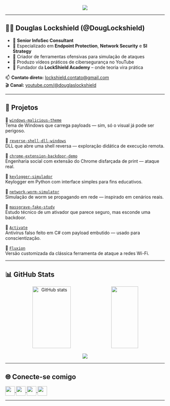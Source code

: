 <p align="center">
  <img src="https://readme-typing-svg.demolab.com/?lines=Hack+the+Real+World!;Segurança+Sem+Frescura.;Projetos+reais+para+problemas+reais.&font=Fira%20Code&center=true&width=500&height=50&duration=4000&pause=1000">
</p>

---

## 👨‍💻 Douglas Lockshield (@DougLockshield)

- 🔐 **Senior InfoSec Consultant**
- 🎯 Especializado em **Endpoint Protection**, **Network Security** e **SI Strategy**
- 🧠 Criador de ferramentas ofensivas para simulação de ataques
- 🎥 Produzo vídeos práticos de cibersegurança no YouTube
- 🚀 Fundador da **LockShield Academy** – onde teoria vira prática

📫 **Contato direto:** lockshield.contato@gmail.com  
🎬 **Canal:** [youtube.com/@douglaslockshield](https://www.youtube.com/@douglaslockshield)

---

## 🧪 Projetos

🔸 [`windows-malicious-theme`](https://github.com/DougLockshield/windows-malicious-theme)  
Tema de Windows que carrega payloads — sim, só o visual já pode ser perigoso.

🔸 [`reverse-shell-dll-windows`](https://github.com/DougLockshield/reverse-shell-dll-windows)  
DLL que abre uma shell reversa — exploração didática de execução remota.

🔸 [`chrome-extension-backdoor-demo`](https://github.com/DougLockshield/chrome-extension-backdoor-demo)  
Engenharia social com extensão do Chrome disfarçada de print — ataque real.

🔸 [`keylogger-simulador`](https://github.com/DougLockshield/keylogger-simulador)  
Keylogger em Python com interface simples para fins educativos.

🔸 [`network-worm-simulator`](https://github.com/DougLockshield/network-worm-simulator)  
Simulação de worm se propagando em rede — inspirado em cenários reais.

🔸 [`massgrave-fake-study`](https://github.com/DougLockshield/massgrave-fake-study)  
Estudo técnico de um ativador que parece seguro, mas esconde uma backdoor.

🔸 [`Activate`](https://github.com/DougLockshield/Activate)  
Antivírus falso feito em C# com payload embutido — usado para conscientização.

🔸 [`Fluxion`](https://github.com/DougLockshield/Fluxion)  
Versão customizada da clássica ferramenta de ataque a redes Wi-Fi.

---

## 📊 GitHub Stats

<div align="center">  
  <img width="49%" height="195px" src="https://github-readme-stats.vercel.app/api?username=DougLockshield&show_icons=true&count_private=true&hide_border=true&title_color=00bfbf&icon_color=00bfbf&text_color=c9d1d9&bg_color=0d1117" alt="GitHub stats" /> 
  <img width="41%" height="195px" src="https://github-readme-stats.vercel.app/api/top-langs/?username=DougLockshield&layout=compact&hide_border=true&title_color=00bfbf&text_color=00bfbf&bg_color=0d1117" />
</div>

<p align="center">
   <img src="http://github-readme-streak-stats.herokuapp.com?user=DougLockshield&theme=dark">
</p>

---

## 🌐 Conecte-se comigo

<p align="left">
  <a href="https://www.linkedin.com/in/douglaslockshield/" target="blank">
    <img align="center" src="https://cdn.jsdelivr.net/gh/devicons/devicon/icons/linkedin/linkedin-original.svg" height="30" width="30" />
  </a>
  <a href="https://twitter.com/DLockshield" target="blank">
    <img align="center" src="https://cdn.jsdelivr.net/gh/devicons/devicon/icons/twitter/twitter-original.svg" height="30" width="30" />
  </a>
  <a href="https://www.youtube.com/@douglaslockshield" target="blank">
    <img align="center" src="https://cdn.jsdelivr.net/gh/devicons/devicon/icons/youtube/youtube-original.svg" height="30" width="30" />
  </a>
  <a href="https://www.instagram.com/douglaslockshield/" target="blank">
    <img align="center" src="https://cdn-icons-png.flaticon.com/512/2111/2111463.png" height="30" width="30" />
  </a>
</p>

---

<!--
🎁 Em breve: LockShield Academy + ferramentas exclusivas para membros.
-->
